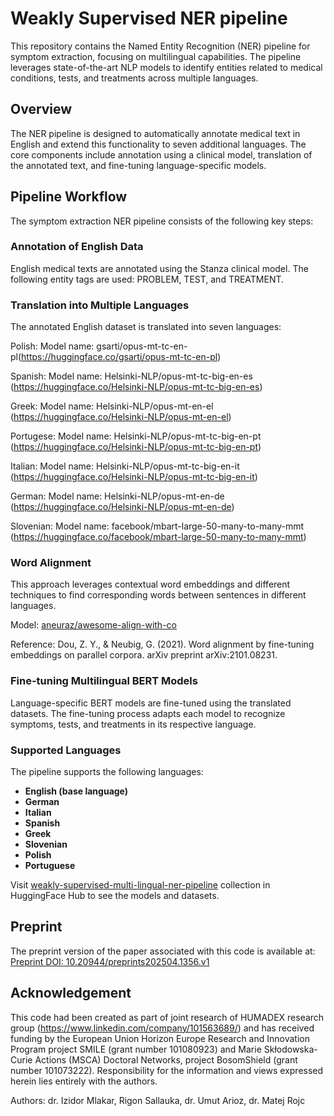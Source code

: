 # Weakly Supervised NER pipeline

This repository contains the Named Entity Recognition (NER) pipeline for symptom extraction, focusing on multilingual capabilities. The pipeline leverages state-of-the-art NLP models to identify entities related to medical conditions, tests, and treatments across multiple languages.

## Overview
The NER pipeline is designed to automatically annotate medical text in English and extend this functionality to seven additional languages. The core components include annotation using a clinical model, translation of the annotated text, and fine-tuning language-specific models.

## Pipeline Workflow
The symptom extraction NER pipeline consists of the following key steps:

### Annotation of English Data
English medical texts are annotated using the Stanza clinical model.
The following entity tags are used: PROBLEM, TEST, and TREATMENT.


### Translation into Multiple Languages
The annotated English dataset is translated into seven languages:

Polish: 
Model name: gsarti/opus-mt-tc-en-pl(https://huggingface.co/gsarti/opus-mt-tc-en-pl) 

Spanish:
Model name: Helsinki-NLP/opus-mt-tc-big-en-es (https://huggingface.co/Helsinki-NLP/opus-mt-tc-big-en-es)

Greek: 
Model name: Helsinki-NLP/opus-mt-en-el (https://huggingface.co/Helsinki-NLP/opus-mt-en-el)

Portugese: 
Model name: Helsinki-NLP/opus-mt-tc-big-en-pt (https://huggingface.co/Helsinki-NLP/opus-mt-tc-big-en-pt)

Italian: 
Model name: Helsinki-NLP/opus-mt-tc-big-en-it (https://huggingface.co/Helsinki-NLP/opus-mt-tc-big-en-it)

German: 
Model name: Helsinki-NLP/opus-mt-en-de (https://huggingface.co/Helsinki-NLP/opus-mt-en-de) 

Slovenian: 
Model name: facebook/mbart-large-50-many-to-many-mmt (https://huggingface.co/facebook/mbart-large-50-many-to-many-mmt) 

### Word Alignment

This approach leverages contextual word embeddings and different techniques to find corresponding words between sentences in different languages.

Model: [aneuraz/awesome-align-with-co](https://huggingface.co/aneuraz/awesome-align-with-co)

Reference: Dou, Z. Y., & Neubig, G. (2021). Word alignment by fine-tuning embeddings on parallel corpora. arXiv preprint arXiv:2101.08231.

### Fine-tuning Multilingual BERT Models
Language-specific BERT models are fine-tuned using the translated datasets.
The fine-tuning process adapts each model to recognize symptoms, tests, and treatments in its respective language.

### Supported Languages
The pipeline supports the following languages:

- **English (base language)**
- **German**
- **Italian**
- **Spanish**
- **Greek**
- **Slovenian**
- **Polish**
- **Portuguese**

Visit [weakly-supervised-multi-lingual-ner-pipeline](https://huggingface.co/collections/HUMADEX/weakly-supervised-multi-lingual-ner-pipeline-67091a099e653e1af93a352a) collection in HuggingFace Hub to see the models and datasets.

## Preprint
The preprint version of the paper associated with this code is available at:
[Preprint DOI: 10.20944/preprints202504.1356.v1](https://www.preprints.org/manuscript/202504.1356/v1)

## Acknowledgement

This code had been created as part of joint research of HUMADEX research group (https://www.linkedin.com/company/101563689/) and has received funding by the European Union Horizon Europe Research and Innovation Program project SMILE (grant number 101080923) and Marie Skłodowska-Curie Actions (MSCA) Doctoral Networks, project BosomShield (grant number 101073222). Responsibility for the information and views expressed herein lies entirely with the authors.

Authors:
dr. Izidor Mlakar, Rigon Sallauka, dr. Umut Arioz, dr. Matej Rojc
